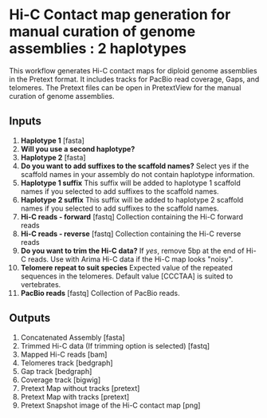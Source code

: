 # Hi-C Contact map generation for manual curation of genome assemblies : 2 haplotypes

This workflow generates Hi-C contact maps for diploid genome assemblies in the Pretext format. It includes tracks for PacBio read coverage, Gaps, and telomeres. The Pretext files can be open in PretextView for the manual curation of genome assemblies. 


## Inputs

1. **Haplotype 1** [fasta]
2. **Will you use a second haplotype?** 
3. **Haplotype 2** [fasta]
4. **Do you want to add suffixes to the scaffold names?** Select yes if the scaffold names in your assembly do not contain haplotype information.
5. **Haplotype 1 suffix** This suffix will be added to haplotype 1 scaffold names if you selected to add suffixes to the scaffold names.
6. **Haplotype 2 suffix** This suffix will be added to haplotype 2 scaffold names if you selected to add suffixes to the scaffold names.
7. **Hi-C reads - forward**  [fastq] Collection containing the Hi-C forward reads
8. **Hi-C reads - reverse**  [fastq] Collection containing the Hi-C reverse reads
9. **Do you want to trim the Hi-C data?** If *yes*, remove 5bp at the end of Hi-C reads. Use with Arima Hi-C data if the Hi-C map looks "noisy".
10. **Telomere repeat to suit species** Expected value of the repeated sequences in the telomeres. Default value [CCCTAA] is suited to vertebrates.
11. **PacBio reads** [fastq] Collection of PacBio reads.


## Outputs

1. Concatenated Assembly [fasta]
2. Trimmed Hi-C data (If trimming option is selected) [fastq]
3. Mapped Hi-C reads [bam]
4. Telomeres track [bedgraph]
5. Gap track [bedgraph] 
6. Coverage track [bigwig]
7. Pretext Map without tracks [pretext]
8. Pretext Map with tracks [pretext]
9. Pretext Snapshot image of the Hi-C contact map [png]